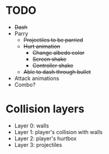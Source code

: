 # TODO
* ~~Dash~~
* Parry
    * ~~Projectiles to be parried~~
    * ~~Hurt animation~~
        * ~~Change albedo color~~
        * ~~Screen shake~~
        * ~~Controller shake~~
    * ~~Able to dash through bullet~~
* Attack animations
* Combo?
# Collision layers
* Layer 0: walls
* Layer 1: player's collision with walls
* Layer 2: player's hurtbox
* Layer 3: projectiles